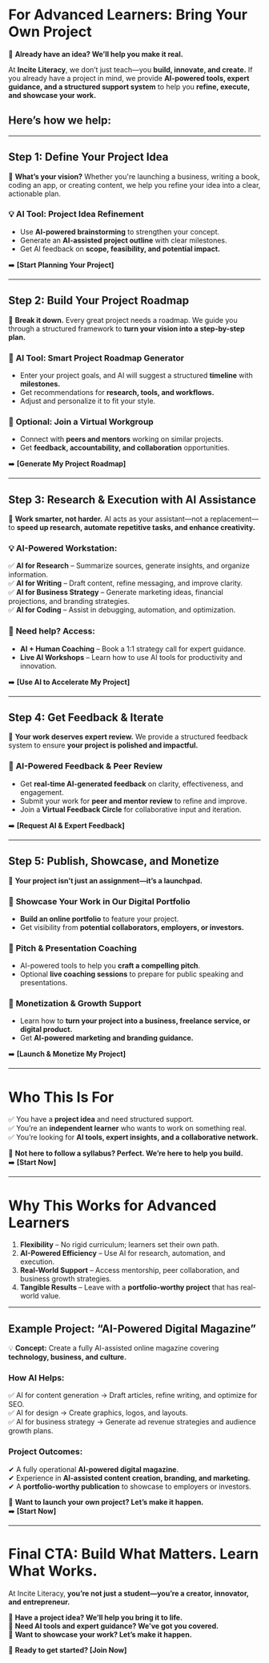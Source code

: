 # For Advanced Learners: Bring Your Own Project  
🚀 **Already have an idea? We’ll help you make it real.**  

At **Incite Literacy**, we don’t just teach—you **build, innovate, and create.** If you already have a project in mind, we provide **AI-powered tools, expert guidance, and a structured support system** to help you **refine, execute, and showcase your work.**  

## **Here’s how we help:**  

---

## **Step 1: Define Your Project Idea**  
🔹 **What’s your vision?** Whether you're launching a business, writing a book, coding an app, or creating content, we help you refine your idea into a clear, actionable plan.  

### 💡 **AI Tool: Project Idea Refinement**  
- Use **AI-powered brainstorming** to strengthen your concept.  
- Generate an **AI-assisted project outline** with clear milestones.  
- Get AI feedback on **scope, feasibility, and potential impact.**  

➡️ **[Start Planning Your Project]**  

---

## **Step 2: Build Your Project Roadmap**  
🔹 **Break it down.** Every great project needs a roadmap. We guide you through a structured framework to **turn your vision into a step-by-step plan.**  

### 📌 **AI Tool: Smart Project Roadmap Generator**  
- Enter your project goals, and AI will suggest a structured **timeline** with **milestones.**  
- Get recommendations for **research, tools, and workflows.**  
- Adjust and personalize it to fit your style.  

### 📌 **Optional: Join a Virtual Workgroup**  
- Connect with **peers and mentors** working on similar projects.  
- Get **feedback, accountability, and collaboration** opportunities.  

➡️ **[Generate My Project Roadmap]**  

---

## **Step 3: Research & Execution with AI Assistance**  
🔹 **Work smarter, not harder.** AI acts as your assistant—not a replacement—to **speed up research, automate repetitive tasks, and enhance creativity.**  

### 💡 **AI-Powered Workstation:**  
✅ **AI for Research** – Summarize sources, generate insights, and organize information.  
✅ **AI for Writing** – Draft content, refine messaging, and improve clarity.  
✅ **AI for Business Strategy** – Generate marketing ideas, financial projections, and branding strategies.  
✅ **AI for Coding** – Assist in debugging, automation, and optimization.  

### 📌 **Need help? Access:**  
- **AI + Human Coaching** – Book a 1:1 strategy call for expert guidance.  
- **Live AI Workshops** – Learn how to use AI tools for productivity and innovation.  

➡️ **[Use AI to Accelerate My Project]**  

---

## **Step 4: Get Feedback & Iterate**  
🔹 **Your work deserves expert review.** We provide a structured feedback system to ensure **your project is polished and impactful.**  

### 📌 **AI-Powered Feedback & Peer Review**  
- Get **real-time AI-generated feedback** on clarity, effectiveness, and engagement.  
- Submit your work for **peer and mentor review** to refine and improve.  
- Join a **Virtual Feedback Circle** for collaborative input and iteration.  

➡️ **[Request AI & Expert Feedback]**  

---

## **Step 5: Publish, Showcase, and Monetize**  
🔹 **Your project isn’t just an assignment—it’s a launchpad.**  

### 📌 **Showcase Your Work in Our Digital Portfolio**  
- **Build an online portfolio** to feature your project.  
- Get visibility from **potential collaborators, employers, or investors.**  

### 📌 **Pitch & Presentation Coaching**  
- AI-powered tools to help you **craft a compelling pitch**.  
- Optional **live coaching sessions** to prepare for public speaking and presentations.  

### 📌 **Monetization & Growth Support**  
- Learn how to **turn your project into a business, freelance service, or digital product.**  
- Get **AI-powered marketing and branding guidance.**  

➡️ **[Launch & Monetize My Project]**  

---

# **Who This Is For**  
✅ You have a **project idea** and need structured support.  
✅ You’re an **independent learner** who wants to work on something real.  
✅ You’re looking for **AI tools, expert insights, and a collaborative network.**  

🚀 **Not here to follow a syllabus? Perfect. We’re here to help you build.**  
➡️ **[Start Now]**  

---

# **Why This Works for Advanced Learners**  
1. **Flexibility** – No rigid curriculum; learners set their own path.  
2. **AI-Powered Efficiency** – Use AI for research, automation, and execution.  
3. **Real-World Support** – Access mentorship, peer collaboration, and business growth strategies.  
4. **Tangible Results** – Leave with a **portfolio-worthy project** that has real-world value.  

---

## **Example Project: “AI-Powered Digital Magazine”**  
💡 **Concept:** Create a fully AI-assisted online magazine covering **technology, business, and culture.**  

### **How AI Helps:**  
✅ AI for content generation → Draft articles, refine writing, and optimize for SEO.  
✅ AI for design → Create graphics, logos, and layouts.  
✅ AI for business strategy → Generate ad revenue strategies and audience growth plans.  

### **Project Outcomes:**  
✔ A fully operational **AI-powered digital magazine**.  
✔ Experience in **AI-assisted content creation, branding, and marketing.**  
✔ A **portfolio-worthy publication** to showcase to employers or investors.  

🚀 **Want to launch your own project? Let’s make it happen.**  
➡️ **[Start Now]**  

---

# **Final CTA: Build What Matters. Learn What Works.**  
At Incite Literacy, **you’re not just a student—you’re a creator, innovator, and entrepreneur.**  

🔹 **Have a project idea? We’ll help you bring it to life.**  
🔹 **Need AI tools and expert guidance? We’ve got you covered.**  
🔹 **Want to showcase your work? Let’s make it happen.**  

🚀 **Ready to get started? [Join Now]**  